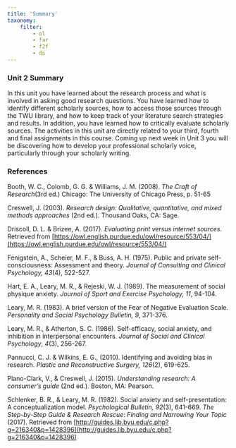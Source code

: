 ```yaml
---
title: 'Summary'
taxonomy:
    filter:
        - ol
        - far
        - f2f
        - ds
---
```


### Unit 2 Summary

In this unit you have learned about the research process and what is involved in asking good research questions.  You have learned how to identify different scholarly sources, how to access those sources through the TWU library, and how to keep track of your literature search strategies and results.  In addition, you have learned how to critically evaluate scholarly sources.  The activities in this unit are directly related to your third, fourth and final assignments in this course.  Coming up next week in Unit 3 you will be discovering how to develop your professional scholarly voice, particularly through your scholarly writing.  


### References

Booth, W. C., Colomb, G. G. & Williams, J. M. (2008). _The Craft of Research_(3rd ed.) Chicago: The University of Chicago Press, p. 51-65

Creswell, J. (2003). _Research design: Qualitative, quantitative, and mixed methods approaches_ (2nd ed.). Thousand Oaks, CA: Sage.

Driscoll, D. L. & Brizee, A. (2017). _Evaluating print versus internet sources._ Retrieved from [https://owl.english.purdue.edu/owl/resource/553/04/](https://owl.english.purdue.edu/owl/resource/553/04/)

Fenigstein, A., Scheier, M. F., & Buss, A. H. (1975). Public and private self-consciousness: Assessment and theory. _Journal of Consulting and Clinical Psychology, 43_(4), 522-527.

Hart, E. A., Leary, M. R., & Rejeski, W. J. (1989). The measurement of social physique anxiety. _Journal of Sport and Exercise Psychology, 11_, 94-104.

Leary, M. R. (1983). A brief version of the Fear of Negative Evaluation Scale. _Personality and Social Psychology Bulletin, 9_, 371-376.

Leary, M. R., & Atherton, S. C. (1986). Self-efficacy, social anxiety, and inhibition in interpersonal encounters. _Journal of Social and Clinical Psychology_, _4_(3), 256-267.

Pannucci, C. J. & Wilkins, E. G., (2010). Identifying and avoiding bias in research. _Plastic and Reconstructive Surgery, 126_(2), 619-625.

Plano-Clark, V., & Creswell, J. (2015). _Understanding research: A consumer’s guide_ (2nd ed.). Boston, MA: Pearson.

Schlenker, B. R., & Leary, M. R. (1982). Social anxiety and self-presentation: A conceptualization model. _Psychological Bulletin, 92_(3), 641-669. _The Step-by-Step Guide & Research Rescue: Finding and Narrowing Your Topic_ (2017). Retrieved from [http://guides.lib.byu.edu/c.php?g=216340&p=1428396](http://guides.lib.byu.edu/c.php?g=216340&p=1428396)
